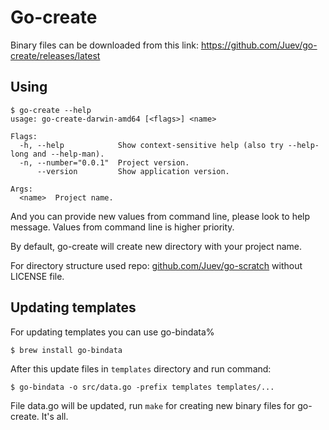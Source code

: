 # Go-create

Binary files can be downloaded from this link:
https://github.com/Juev/go-create/releases/latest

## Using

	$ go-create --help
    usage: go-create-darwin-amd64 [<flags>] <name>

    Flags:
      -h, --help            Show context-sensitive help (also try --help-long and --help-man).
      -n, --number="0.0.1"  Project version.
          --version         Show application version.

    Args:
      <name>  Project name.

And you can provide new values from command line, please look to help message. Values from command line is higher priority.

By default, go-create will create new directory with your project name.

For directory structure used repo: [github.com/Juev/go-scratch](https://github.com/Juev/go-scratch) without LICENSE file.

## Updating templates

For updating templates you can use go-bindata%

    $ brew install go-bindata

After this update files in `templates` directory and run command:

    $ go-bindata -o src/data.go -prefix templates templates/...

File data.go will be updated, run `make` for creating new binary files for go-create. It's all.
